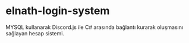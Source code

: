 # elnath-login-system


MYSQL kullanarak Discord.js ile C# arasında bağlantı kurarak oluşmasını sağlayan hesap sistemi.
